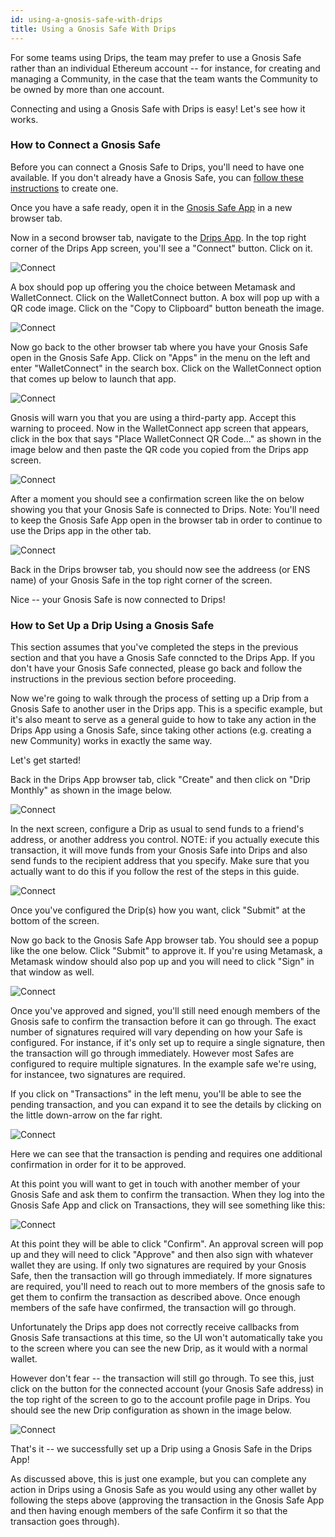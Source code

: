```yaml
---
id: using-a-gnosis-safe-with-drips
title: Using a Gnosis Safe With Drips
---
```


For some teams using Drips, the team may prefer to use a Gnosis Safe rather than an individual 
Ethereum account -- for instance, for creating and managing a Community,
in the case that the team wants the Community to be owned by more than one account.

Connecting and using a Gnosis Safe with Drips is easy! Let's see how it works.

### How to Connect a Gnosis Safe

Before you can connect a Gnosis Safe to Drips, you'll need to have one available. If you don't
already have a Gnosis Safe, you can [follow these instructions][cs] to create one.

Once you have a safe ready, open it in the [Gnosis Safe App][ga] in a new browser tab.

Now in a second browser tab, navigate to the [Drips App][da]. In the top right corner of the 
Drips App screen, you'll see a "Connect" button. Click on it.

![Connect][g0]

A box should pop up offering you the choice between Metamask and WalletConnect. Click on the
WalletConnect button. A box will pop up with a QR code image. Click on the "Copy to Clipboard"
button beneath the image.

![Connect][g2]

Now go back to the other browser tab where you have your Gnosis Safe open in the Gnosis Safe App.
Click on "Apps" in the menu on the left and enter "WalletConnect" in the search box. Click on
the WalletConnect option that comes up below to launch that app.

![Connect][g1]

Gnosis will warn you that you are using a third-party app. Accept this warning to proceed. Now in the
WalletConnect app screen that appears, click in the box that says "Place WalletConnect QR Code..."
as shown in the image below and then paste the QR code you copied from the Drips app screen.

![Connect][g3]

After a moment you should see a confirmation screen like the on below showing you that your 
Gnosis Safe is connected to Drips. Note: You'll need to keep the Gnosis Safe App open in the browser
tab in order to continue to use the Drips app in the other tab.

![Connect][g4]

Back in the Drips browser tab, you should now see the addreess (or ENS name) of your Gnosis Safe in the top
right corner of the screen.

Nice -- your Gnosis Safe is now connected to Drips!

### How to Set Up a Drip Using a Gnosis Safe

This section assumes that you've completed the steps in the previous section and that you have a
Gnosis Safe conncted to the Drips App. If you don't have your Gnosis Safe connected, please go back
and follow the instructions in the previous section before proceeding.

Now we're going to walk through the process of setting up a Drip from a Gnosis Safe to another user in
the Drips app. This is a specific example, but it's also meant to serve as a general guide to how to
take any action in the Drips App using a Gnosis Safe, since taking other actions (e.g. creating a new Community)
works in exactly the same way.

Let's get started!

Back in the Drips App browser tab, click "Create" and then click on "Drip Monthly" as shown in the image
below.

![Connect][g5]

In the next screen, configure a Drip as usual to send funds to a friend's address, or another address you
control. NOTE: if you actually execute this transaction, it will move funds from your Gnosis Safe into Drips 
and also send funds to the recipient address that you specify. Make sure that you actually want to do this
if you follow the rest of the steps in this guide.

![Connect][g6]

Once you've configured the Drip(s) how you want, click "Submit" at the bottom of the screen.

Now go back to the Gnosis Safe App browser tab. You should see a popup like the one below. Click "Submit"
to approve it. If you're using Metamask, a Metamask window should also pop up and you will need to
click "Sign" in that window as well.

![Connect][g7]

Once you've approved and signed, you'll still need enough members of the Gnosis safe to confirm the
transaction before it can go through. The exact number of signatures required will vary depending on
how your Safe is configured. For instance, if it's only set up to require a single signature, then
the transaction will go through immediately. However most Safes are configured to require multiple
signatures. In the example safe we're using, for instancee, two signatures are required.

If you click on "Transactions" in the left menu, you'll be able to see the pending transaction, and you
can expand it to see the details by clicking on the little down-arrow on the far right.

![Connect][g8]

Here we can see that the transaction is pending and requires one additional confirmation in order for
it to be approved.

At this point you will want to get in touch with another member of your Gnosis Safe and ask them to
confirm the transaction. When they log into the Gnosis Safe App and click on Transactions, they will
see something like this:

![Connect][g9]

At this point they will be able to click "Confirm". An approval screen will pop up and they will need
to click "Approve" and then also sign with whatever wallet they are using. If only two signatures are 
required by your Gnosis Safe, then the transaction will go through immediately. If more signatures are 
required, you'll need to reach out to more members of the gnosis safe to
get them to confirm the transaction as described above. Once enough members of the safe have confirmed,
the transaction will go through.

Unfortunately the Drips app does not correctly receive callbacks from Gnosis Safe transactions at this
time, so the UI won't automatically take you to the screen where you can see the new Drip, as it would with a normal wallet.

However don't fear -- the transaction will still go through. To see this, just click on the button for the
connected account (your Gnosis Safe address) in the top right of the screen to go to the account profile
page in Drips. You should see the new Drip configuration as shown in the image below.

![Connect][g10]

That's it -- we successfully set up a Drip using a Gnosis Safe in the Drips App!

As discussed above, this is just one example, but you can complete any action in Drips using a Gnosis
Safe as you would using any other wallet by following the steps above (approving the transaction in
the Gnosis Safe App and then having enough members of the safe Confirm it so that the transaction goes
through).


[cw]: connect-a-wallet.md
[cs]: https://help.gnosis-safe.io/en/articles/3876461-create-a-safe
[ga]: https://gnosis-safe.io/app/
[da]: https://radicle-drips-app.netlify.app/explore
[g0]: /img/drips_gnosis0.png
[g1]: /img/drips_gnosis1.png
[g2]: /img/drips_gnosis2.png
[g3]: /img/drips_gnosis3.png
[g4]: /img/drips_gnosis4.png
[g5]: /img/drips_gnosis5.png
[g6]: /img/drips_gnosis6.png
[g7]: /img/drips_gnosis7.png
[g8]: /img/drips_gnosis8.png
[g9]: /img/drips_gnosis9.png
[g10]: /img/drips_gnosis10.png